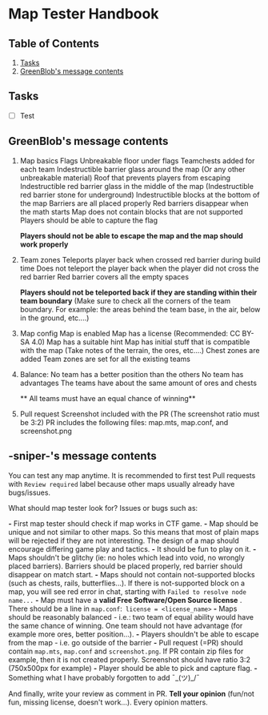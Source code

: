 # Map Tester Handbook
## Table of Contents
1. [Tasks](#tasks)
2. [GreenBlob's message contents](#greenblobs-message-contents)

## Tasks
- [ ] Test



## GreenBlob's message contents 
1. Map basics
    Flags
    Unbreakable floor under flags
    Teamchests added for each team
    Indestructible barrier glass around the map (Or any other unbreakable material)
    Roof that prevents players from escaping
    Indestructible red barrier glass in the middle of the map (Indestructible red barrier stone for underground)
    Indestructible blocks at the bottom of the map
    Barriers are all placed properly
    Red barriers disappear when the math starts
    Map does not contain blocks that are not supported
    Players should be able to capture the flag
    
    **Players should not be able to escape the map and the map should work properly**

2. Team zones
    Teleports player back when crossed red barrier during build time
    Does not teleport the player back when the player did not cross the red barrier
    Red barrier covers all the empty spaces
    
    **Players should not be teleported back if they are standing within their team boundary**
    (Make sure to check all the corners of the team boundary. For example: the areas behind the team base, in the air, below in the ground, etc....)

3. Map config
    Map is enabled
    Map has a license (Recommended: CC BY-SA 4.0)
    Map has a suitable hint
    Map has initial stuff that is compatible with the map (Take notes of the terrain, the ores, etc....)
    Chest zones are added
    Team zones are set for all the existing teams

4. Balance:
    No team has a better position than the others
    No team has advantages
    The teams have about the same amount of ores and chests

   ** All teams must have an equal chance of winning**

5. Pull request
    Screenshot included with the PR (The screenshot ratio must be 3:2)
    PR includes the following files: map.mts, map.conf, and screenshot.png

## -sniper-'s message contents
You can test any map anytime. It is recommended to first test Pull requests with `Review required` label because other maps usually already have bugs/issues.

What should map tester look for? Issues or bugs such as:

**-** First map tester should check if map works in CTF game.
**-** Map should be unique and not similar to other maps. So this means that most of plain maps will be rejected if they are not interesting. The design of a map should encourage differing game play and tactics.
**-** It should be fun to play on it.
**-** Maps shouldn't be glitchy (ie: no holes which lead into void, no wrongly placed barriers). Barriers should be placed properly, red barrier should disappear on match start.
**-** Maps should not contain not-supported blocks (such as chests, rails, butterflies...). If there is not-supported block on a map, you will see red error in chat, starting with `Failed to resolve node name...`
**-** Map must have a **valid Free Software/Open Source license** . There should be a line in `map.conf`:` license = <license_name>`
**-** Maps should be reasonably balanced - i.e.: two team of equal ability would have the same chance of winning. One team should not have advantage (for example more ores, better position...).
**-** Players shouldn't be able to escape from the map - i.e. go outside of the barrier
**-** Pull request (=PR) should contain `map.mts`, `map.conf` and `screenshot.png`. If PR contain zip files for example, then it is not created properly. Screenshot should have ratio 3:2 (750x500px for example)
**-** Player should be able to pick and capture flag.
**-** Something what I have probably forgotten to add ¯\_(ツ)_/¯

And finally, write your review as comment in PR. **Tell your opinion** (fun/not fun, missing license, doesn't work...). Every opinion matters.

[def]: #tasks
